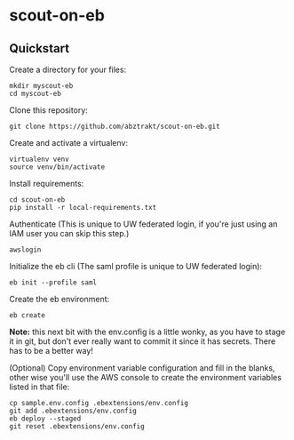 # scout-on-eb

## Quickstart

Create a directory for your files:

    mkdir myscout-eb
    cd myscout-eb

Clone this repository:

    git clone https://github.com/abztrakt/scout-on-eb.git

Create and activate a virtualenv:

    virtualenv venv
    source venv/bin/activate

Install requirements:

    cd scout-on-eb
    pip install -r local-requirements.txt
    
Authenticate (This is unique to UW federated login, if you're just using an IAM user you can skip this step.)

    awslogin
    
Initialize the eb cli (The saml profile is unique to UW federated login):

    eb init --profile saml
    
Create the eb environment:

    eb create

**Note:** this next bit with the env.config is a little wonky, as you have to stage it in git, but don't ever really want to commit it since it has secrets. There has to be a better way!

(Optional) Copy environment variable configuration and fill in the blanks, other wise you'll use the AWS console to create the environment variables listed in that file:

    cp sample.env.config .ebextensions/env.config
    git add .ebextensions/env.config
    eb deploy --staged
    git reset .ebextensions/env.config
    
